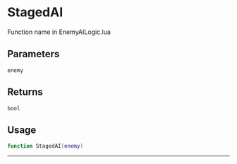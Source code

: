 # StagedAI
Function name in EnemyAILogic.lua
## Parameters
`enemy`
## Returns
`bool`
## Usage
```lua
function StagedAI(enemy)
```
---
